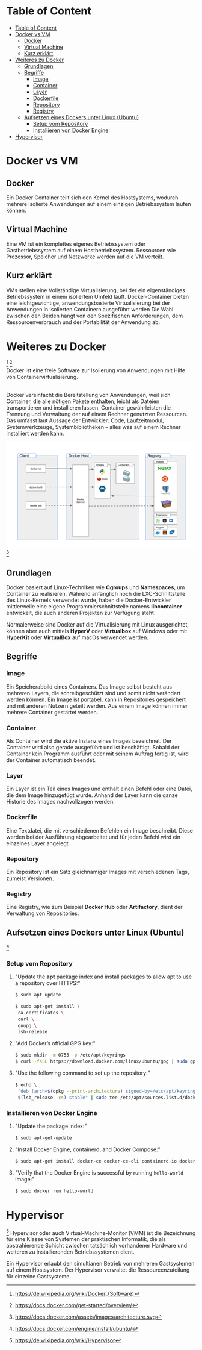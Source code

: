 # Table of Content
- [Table of Content](#table-of-content)
- [Docker vs VM](#docker-vs-vm)
  - [Docker](#docker)
  - [Virtual Machine](#virtual-machine)
  - [Kurz erklärt](#kurz-erklärt)
- [Weiteres zu Docker](#weiteres-zu-docker)
  - [Grundlagen](#grundlagen)
  - [Begriffe](#begriffe)
    - [Image](#image)
    - [Container](#container)
    - [Layer](#layer)
    - [Dockerfile](#dockerfile)
    - [Repository](#repository)
    - [Registry](#registry)
  - [Aufsetzen eines Dockers unter Linux (Ubuntu)](#aufsetzen-eines-dockers-unter-linux-ubuntu)
    - [Setup vom Repository](#setup-vom-repository)
    - [Installieren von Docker Engine](#installieren-von-docker-engine)
- [Hypervisor](#hypervisor)

# Docker vs VM

## Docker
Ein Docker Container teilt sich den Kernel des Hostsystems, wodurch mehrere isolierte Anwendungen auf einem einzigen Betriebssystem laufen können.

## Virtual Machine

Eine VM ist ein komplettes eigenes Betriebssystem oder Gastbetriebssystem auf einem Hostbetriebssystem. Ressourcen wie Prozessor, Speicher und Netzwerke werden auf die VM verteilt.

## Kurz erklärt

VMs stellen eine Vollständige Virtualisierung, bei der ein eigenständiges Betriebssystem in einem isoliertem Umfeld läuft.
Docker-Container bieten eine leichtgewichtige, anwendungsbasierte Virtualisierung bei der Anwendungen in isolierten Containern ausgeführt werden
Die Wahl zwischen den Beiden hängt von den Spezifischen Anforderungen, dem Ressourcenverbrauch und der Portabilität der Anwendung ab.

# Weiteres zu Docker
[^6] [^9]<br>
Docker ist eine freie Software zur Isolierung von Anwendungen mit Hilfe von Containervirtualisierung.
<br><br>

Docker vereinfacht die Bereitstellung von Anwendungen, weil sich Container, die alle nötigen Pakete enthalten, leicht als Dateien transportieren und installieren lassen. Container gewährleisten die Trennung und Verwaltung der auf einem Rechner genutzten Ressourcen. Das umfasst laut Aussage der Entwickler: Code, Laufzeitmodul, Systemwerkzeuge, Systembibliotheken – alles was auf einem Rechner installiert werden kann.
<br>

<img title="Docker Architecture" src="../img/Docker/architecture.svg"><br>
[^8]

## Grundlagen
Docker basiert auf Linux-Techniken wie __Cgroups__ und __Namespaces__, um Container zu realisieren. Während anfänglich noch die LXC-Schnittstelle des Linux-Kernels verwendet wurde, haben die Docker-Entwickler mittlerweile eine eigene Programmierschnittstelle namens __libcontainer__ entwickelt, die auch anderen Projekten zur Verfügung steht.
<br>

Normalerweise sind Docker auf die Virtualisierung mit Linux ausgerichtet, können aber auch mittels __HyperV__ oder __Virtualbox__  auf Windows oder mit __HyperKit__ oder __VirtualBox__ auf macOs verwendet werden.

## Begriffe
### Image
Ein Speicherabbild eines Containers. Das Image selbst besteht aus mehreren Layern, die schreibgeschützt sind und somit nicht verändert werden können. Ein Image ist portabel, kann in Repositories gespeichert und mit anderen Nutzern geteilt werden. Aus einem Image können immer mehrere Container gestartet werden.

### Container
Als Container wird die aktive Instanz eines Images bezeichnet. Der Container wird also gerade ausgeführt und ist beschäftigt. Sobald der Container kein Programm ausführt oder mit seinem Auftrag fertig ist, wird der Container automatisch beendet.

### Layer
Ein Layer ist ein Teil eines Images und enthält einen Befehl oder eine Datei, die dem Image hinzugefügt wurde. Anhand der Layer kann die ganze Historie des Images nachvollzogen werden.

### Dockerfile
Eine Textdatei, die mit verschiedenen Befehlen ein Image beschreibt. Diese werden bei der Ausführung abgearbeitet und für jeden Befehl wird ein einzelnes Layer angelegt.

### Repository
Ein Repository ist ein Satz gleichnamiger Images mit verschiedenen Tags, zumeist Versionen.

### Registry
Eine Registry, wie zum Beispiel __Docker Hub__ oder __Artifactory__, dient der Verwaltung von Repositories.

## Aufsetzen eines Dockers unter Linux (Ubuntu)
[^7]

### Setup vom Repository
1. "Update the __apt__ package index and install packages to allow apt to use a repository over HTTPS:"

    ```sh
    $ sudo apt update
    ```

    ```sh
    $ sudo apt-get install \
     ca-certificates \
     curl \
     gnupg \
     lsb-release 
    ```

2. "Add Docker’s official GPG key:"

    ```sh
    $ sudo mkdir -m 0755 -p /etc/apt/keyrings
    $ curl -fsSL https://download.docker.com/linux/ubuntu/gpg | sudo gpg --dearmor -o /etc/apt/keyrings/docker.gpg
    ```

3. "Use the following command to set up the repository:"
    ```sh
    $ echo \
     "deb [arch=$(dpkg --print-architecture) signed-by=/etc/apt/keyrings/docker.gpg] https://download.docker.com/linux/ubuntu \
     $(lsb_release -cs) stable" | sudo tee /etc/apt/sources.list.d/docker.list > /dev/null
    ```

### Installieren von Docker Engine
1. "Update the package index:"
    ```sh 
    $ sudo apt-get-update
    ```
2. "Install Docker Engine, containerd, and Docker Compose:"
    ```sh
    $ sudo apt-get install docker-ce docker-ce-cli containerd.io docker-buildx-plugin docker-compose-plugin
    ```

3. "Verify that the Docker Engine is successful by running `hello-world` image:"
    ```sh
    $ sudo docker run hello-world
    ```


# Hypervisor
[^5]
Hypervisor oder auch Virtual-Machine-Monitor (VMM) ist die Bezeichnung für eine Klasse von Systemen der praktischen Informatik, die als abstrahierende Schicht zwischen tatsächlich vorhandener Hardware und weiteren zu installierenden Betriebssystemen dient.

Ein Hypervisor erlaubt den simultianen Betrieb von mehreren Gastsystemen auf einem Hostsystem. Der Hypervisor verwaltet die Ressourcenzuteilung für einzelne Gastsysteme.

[^5]: https://de.wikipedia.org/wiki/Hypervisor
[^6]: https://de.wikipedia.org/wiki/Docker_(Software)
[^7]: https://docs.docker.com/engine/install/ubuntu/
[^8]: https://docs.docker.com/assets/images/architecture.svg
[^9]: https://docs.docker.com/get-started/overview/